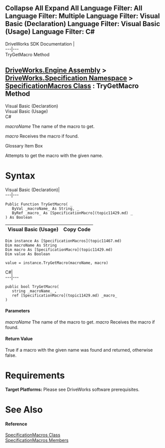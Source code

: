        

 Collapse All Expand All  Language Filter: All  Language Filter: Multiple  Language Filter: Visual Basic (Declaration) Language Filter: Visual Basic (Usage) Language Filter: C#  
---  
DriveWorks SDK Documentation  |   
---|---  
TryGetMacro Method   
  
[DriveWorks.Engine Assembly](topic2156.md) > [DriveWorks.Specification Namespace](topic10764.md) > [SpecificationMacros Class](topic11467.md) : TryGetMacro Method  
---  
  
Visual Basic (Declaration)    
Visual Basic (Usage)    
C# 

_macroName_
    The name of the macro to get.

_macro_
    Receives the macro if found.

Glossary Item Box

Attempts to get the macro with the given name. 

# Syntax

Visual Basic (Declaration)|   
---|---  
      
    
    Public Function TryGetMacro( _
       ByVal _macroName_ As String, _
       ByRef _macro_ As [SpecificationMacro](topic11429.md) _
    ) As Boolean  
  
Visual Basic (Usage)| Copy Code  
---|---  
      
    
    Dim instance As [SpecificationMacros](topic11467.md)
    Dim macroName As String
    Dim macro As [SpecificationMacro](topic11429.md)
    Dim value As Boolean
     
    value = instance.TryGetMacro(macroName, macro)  
  
C#|   
---|---  
      
    
    public bool TryGetMacro( 
       string _macroName_ ,
       ref [SpecificationMacro](topic11429.md) _macro_
    )  
  
#### Parameters

 _macroName_
    The name of the macro to get.
_macro_
    Receives the macro if found.

#### Return Value

True if a macro with the given name was found and returned, otherwise false.

# Requirements

**Target Platforms:** Please see DriveWorks software prerequisites.

# See Also

#### Reference

[SpecificationMacros Class](topic11467.md)   
[SpecificationMacros Members](topic11468.md)



